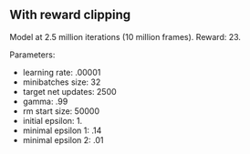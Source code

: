 ## With reward clipping

Model at 2.5 million iterations (10 million frames).
Reward: 23.

Parameters:
* learning rate: .00001
* minibatches size: 32
* target net updates: 2500
* gamma: .99
* rm start size: 50000
* initial epsilon: 1.
* minimal epsilon 1: .14
* minimal epsilon 2: .01
